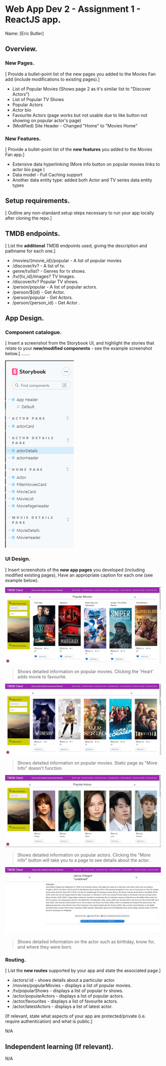 # Web App Dev 2 - Assignment 1 - ReactJS app.

Name: [Eric Butler]

## Overview.

### New Pages.

[ Provide a bullet-point list of the new pages you added to the Movies Fan add (include modifications to existing pages).]



+ List of Popular Movies (Shows page 2 as it's similar list to "Discover Actors")
+ List of Popular TV Shows
+ Popular Actors
+ Actor bio
+ Favourite Actors (page works but not usable due to like button not showing on popular actor's page)
+ (Modified) Site Header - Changed "Home" to "Movies Home"


### New Features.

[ Provide a bullet-point list of the __new features__ you added to the Movies Fan app.] 
 
+ Extensive data hyperlinking (More info button on popular movies links to actor bio page )
+ Data model - Full Caching support
+ Another data entity type: added both Actor and TV series data entity types


## Setup requirements.

[ Outline any non-standard setup steps necessary to run your app locally after cloning the repo.]

## TMDB endpoints.

[ List the __additional__ TMDB endpoints used, giving the description and pathname for each one.] 



+ /movies/{movie_id}/popular - A list of popular movies
+ /discover/tv? - A list of tv. 
+ genre/tv/list? - Genres for tv shows. 
+ /tv/{tv_id}/images? TV Images.
+ /discover/tv? Popular TV shows.
+ /person/popular - A list of popular actors.
+ /person/${id} - Get Actor.
+ /person/popular - Get Actors.
+ /person/{person_id} - Get Actor .


## App Design.

### Component catalogue.

[ Insert a screenshot from the Storybook UI, and highlight the stories that relate to your __new/modified components__ - see the example screenshot below.] .......



![](./images/stories.png)

### UI Design.

[ Insert screenshots of the __new app pages__ you developed (including modified existing pages), Have an appropriate caption for each one (see example below).

![ ](./images/popularMovies.png)

>Shows detailed information on popular movies. Clicking the 'Heart' adds movie to favourite.

![ ](./images/popularTV.png)

>Shows detailed information on popular movies. Static page as "More Info" doesn't function

![ ](./images/popularActor.png)

>Shows detailed information on popular actors. Clicking the "More info" button will take you to a page to see details about the actor.

![ ](./images/actorBio.png)

>Shows detailed information on the actor such as birthday, know for, and where they were born.

### Routing.

[ List the __new routes__ supported by your app and state the associated page.]


+ /actors/:id - shows details about a particular actor.
+ /movies/popularMovies - displays a list of popular movies.
+ /tv/popularShows - displays a list of popular tv shows.
+ /actor/popularActors - displays a list of popular actors.
+ /actor/favourites - displays a list of favourite actors.
+ /actor/latestActors - displays a list of latest actor.




[If relevant, state what aspects of your app are protected/private (i.e. require authentication) and what is public.]

N/A

## Independent learning (If relevant).

N/A